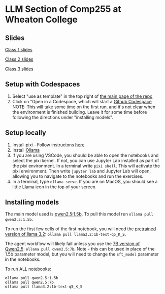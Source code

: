 #  LLM Section of Comp255 at Wheaton College 

## Slides
[Class 1 slides](https://docs.google.com/presentation/d/1DyKqXHl7ICcoOJ94y44y__SGCu44nIDOAX24kTXMFCg)

[Class 2 slides](https://docs.google.com/presentation/d/1ljlyjdxe9fpuWVPOEfGuXFdg3mxXn35aPWUC7-7oFsw)

[Class 3 slides](https://docs.google.com/presentation/d/1hSrKRqA1NzZMUa75t-E3T80gvuOGIfXeY-C7XOJ-FZU)



## Setup with Codespaces
1) Select "use as template" in the top right of [the main page of the repo](https://github.com/bpben/wheaton_llm_class)
2) Click on "Open in a Codespace, which will start a [Github Codespace](https://github.com/features/codespaces)
NOTE: This will take some time on the first run, and it's not clear when the environment is finished building. Leave it for some time before following the directions under "installing models".

## Setup locally
1) Install pixi - Follow instructons [here](https://pixi.sh/latest/#installation)
2) Install [Ollama](https://ollama.com/)
3) If you are using VSCode, you should be able to open the notebooks and select the pixi kernel.  If not, you can use Jupyter Lab installed as part of the pixi environment.  In a terminal write `pixi shell`.  This will activate the pixi environment.  Then write `jupyter lab` and Jupyter Lab will open, allowing you to navigate to the notebooks and run the exercises.
4) In a terminal, type `ollama serve`.  If you are on MacOS, you should see a little Llama icon in the top of your screen.

## Installing models
The main model used is [qwen2.5:1.5b](https://ollama.com/library/qwen2.5:1.5b).  To pull this model run `ollama pull qwen2.5:1.5b`.

To run the first few cells of the first notebook, you will need the [pretrained version of llama 3.2](https://ollama.com/library/llama3.2:1b-text-q5_K_S): `ollama pull llama3.2:1b-text-q5_K_S`.

The agent workflow will likely fail unless you use the [7B version of Qwen2.5](https://ollama.com/library/qwen2.5:7b): `ollama pull qwen2.5:7b`.  Note - this can be used in place of the 1.5b parameter model, but you will need to change the `sft_model` parameter in the notebooks.

To run ALL notebooks:
```
ollama pull qwen2.5:1.5b
ollama pull qwen2.5:7b
ollama pull llama3.2:1b-text-q5_K_S
```
